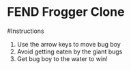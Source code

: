 FEND Frogger Clone
===============================

#Instructions
1. Use the arrow keys to move bug boy
2. Avoid getting eaten by the giant bugs
3. Get bug boy to the water to win!

